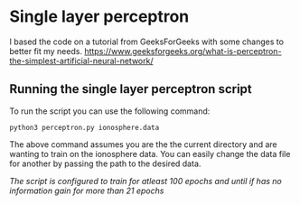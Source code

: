 # Single layer perceptron

I based the code on a tutorial from GeeksForGeeks with some changes to better fit my needs.
https://www.geeksforgeeks.org/what-is-perceptron-the-simplest-artificial-neural-network/

## Running the single layer perceptron script

To run the script you can use the following command:

`python3 perceptron.py ionosphere.data`

The above command assumes you are the the current directory and are wanting to train on the ionosphere data. You can easily change the data file for another by passing the path to the desired data.

*The script is configured to train for atleast 100 epochs and until if has no information gain for more than 21 epochs*